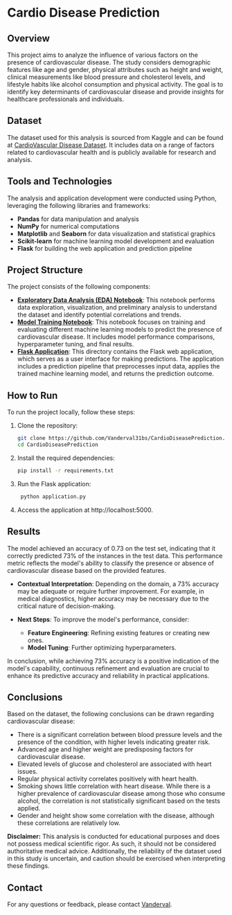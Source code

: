 # Cardio Disease Prediction

## Overview

This project aims to analyze the influence of various factors on the presence of cardiovascular disease. The study considers demographic features like age and gender, physical attributes such as height and weight, clinical measurements like blood pressure and cholesterol levels, and lifestyle habits like alcohol consumption and physical activity. The goal is to identify key determinants of cardiovascular disease and provide insights for healthcare professionals and individuals.

## Dataset

The dataset used for this analysis is sourced from Kaggle and can be found at [CardioVascular Disease Dataset](https://www.kaggle.com/datasets/sulianova/cardiovascular-disease-dataset/data). It includes data on a range of factors related to cardiovascular health and is publicly available for research and analysis.

## Tools and Technologies

The analysis and application development were conducted using Python, leveraging the following libraries and frameworks:

- **Pandas** for data manipulation and analysis
- **NumPy** for numerical computations
- **Matplotlib** and **Seaborn** for data visualization and statistical graphics
- **Scikit-learn** for machine learning model development and evaluation
- **Flask** for building the web application and prediction pipeline

## Project Structure

The project consists of the following components:

- **[Exploratory Data Analysis (EDA) Notebook](https://github.com/Vanderval31bs/CardioDiseasePrediction/blob/main/EDA.ipynb)**: This notebook performs data exploration, visualization, and preliminary analysis to understand the dataset and identify potential correlations and trends.
- **[Model Training Notebook](https://github.com/Vanderval31bs/CardioDiseasePrediction/blob/main/Model_Training.ipynb)**: This notebook focuses on training and evaluating different machine learning models to predict the presence of cardiovascular disease. It includes model performance comparisons, hyperparameter tuning, and final results.
- **[Flask Application](https://github.com/Vanderval31bs/CardioDiseasePrediction/blob/main/application.py)**: This directory contains the Flask web application, which serves as a user interface for making predictions. The application includes a prediction pipeline that preprocesses input data, applies the trained machine learning model, and returns the prediction outcome.

## How to Run

To run the project locally, follow these steps:

1. Clone the repository:

   ```bash
   git clone https://github.com/Vanderval31bs/CardioDiseasePrediction.git
   cd CardioDiseasePrediction

   ```

2. Install the required dependencies:

   ```bash
   pip install -r requirements.txt

   ```

3. Run the Flask application:

   ```bash
    python application.py

   ```

4. Access the application at http://localhost:5000.

## Results

The model achieved an accuracy of 0.73 on the test set, indicating that it correctly predicted 73% of the instances in the test data. This performance metric reflects the model's ability to classify the presence or absence of cardiovascular disease based on the provided features.

- **Contextual Interpretation**: Depending on the domain, a 73% accuracy may be adequate or require further improvement. For example, in medical diagnostics, higher accuracy may be necessary due to the critical nature of decision-making.

- **Next Steps**: To improve the model's performance, consider:
  - **Feature Engineering**: Refining existing features or creating new ones.
  - **Model Tuning**: Further optimizing hyperparameters.

In conclusion, while achieving 73% accuracy is a positive indication of the model's capability, continuous refinement and evaluation are crucial to enhance its predictive accuracy and reliability in practical applications.

## Conclusions

Based on the dataset, the following conclusions can be drawn regarding cardiovascular disease:

- There is a significant correlation between blood pressure levels and the presence of the condition, with higher levels indicating greater risk.
- Advanced age and higher weight are predisposing factors for cardiovascular disease.
- Elevated levels of glucose and cholesterol are associated with heart issues.
- Regular physical activity correlates positively with heart health.
- Smoking shows little correlation with heart disease. While there is a higher prevalence of cardiovascular disease among those who consume alcohol, the correlation is not statistically significant based on the tests applied.
- Gender and height show some correlation with the disease, although these correlations are relatively low.

**Disclaimer:** This analysis is conducted for educational purposes and does not possess medical scientific rigor. As such, it should not be considered authoritative medical advice. Additionally, the reliability of the dataset used in this study is uncertain, and caution should be exercised when interpreting these findings.

## Contact

For any questions or feedback, please contact [Vanderval](mailto:vander31bs@gmail.com).
